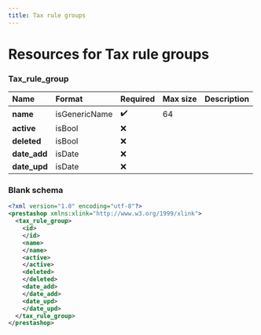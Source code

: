 ```yaml
---
title: Tax rule groups
---
```


# Resources for Tax rule groups

### Tax_rule_group

|     Name     |    Format     | Required | Max size | Description |
| :----------- | :------------ | :------- | :------- | :---------- |
| **name**     | isGenericName | ✔️       | 64       |             |
| **active**   | isBool        | ❌        |          |             |
| **deleted**  | isBool        | ❌        |          |             |
| **date_add** | isDate        | ❌        |          |             |
| **date_upd** | isDate        | ❌        |          |             |


### Blank schema

```xml
<?xml version="1.0" encoding="utf-8"?>
<prestashop xmlns:xlink="http://www.w3.org/1999/xlink">
  <tax_rule_group>
    <id>
    </id>
    <name>
    </name>
    <active>
    </active>
    <deleted>
    </deleted>
    <date_add>
    </date_add>
    <date_upd>
    </date_upd>
  </tax_rule_group>
</prestashop>
```

